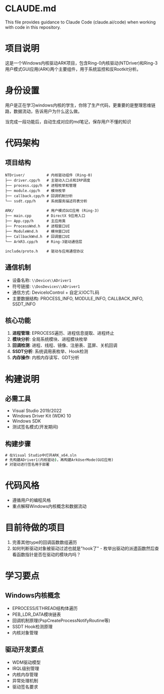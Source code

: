 # CLAUDE.md

This file provides guidance to Claude Code (claude.ai/code) when working with code in this repository.

# 项目说明
这是一个Windows内核驱动ARK项目，包含Ring-0内核驱动(NTDriver)和Ring-3用户模式GUI应用(ARK)两个主要组件，用于系统监控和反Rootkit分析。

# 身份设置
用户是正在学习windows内核的学生，你除了生产代码，更重要的是整理思维链路，数据流动，告诉用户为什么这么做。

当完成一段功能后，自动生成对应的md笔记，保存用户不懂的知识

# 代码架构

## 项目结构
```
NTDriver/          # 内核驱动组件 (Ring-0)
├── driver.cpp/h   # 主驱动入口点和IRP调度
├── process.cpp/h  # 进程枚举和管理
├── module.cpp/h   # 模块枚举
├── callback.cpp/h # 回调机制分析
└── ssdt.cpp/h     # 系统服务描述符表分析

ARK/               # 用户模式GUI应用 (Ring-3)  
├── main.cpp       # DirectX 9应用入口
├── App.cpp/h      # 主应用类
├── ProcessWnd.h   # 进程窗口UI
├── ModuleWnd.h    # 模块窗口UI
├── CallbackWnd.h  # 回调窗口UI
└── ArkR3.cpp/h    # Ring-3驱动通信层

include/proto.h    # 驱动与应用通信协议
```

## 通信机制
- 设备名称: `\\Device\\ADriver1`
- 符号链接: `\\DosDevices\\ADriver1`
- 通信方式: DeviceIoControl + 自定义IOCTL码
- 主要数据结构: PROCESS_INFO, MODULE_INFO, CALLBACK_INFO, SSDT_INFO

## 核心功能
1. **进程管理**: EPROCESS遍历、进程信息提取、进程终止
2. **模块分析**: 全局系统模块、进程模块枚举
3. **回调检测**: 进程、线程、镜像、注册表、蓝屏、关机回调
4. **SSDT分析**: 系统调用表枚举、Hook检测
5. **内存操作**: 内核内存读写、GDT分析

# 构建说明

## 必需工具
- Visual Studio 2019/2022
- Windows Driver Kit (WDK) 10
- Windows SDK
- 测试签名模式(开发期间)

## 构建步骤
```cmd
# 在Visual Studio中打开ARK_x64.sln
# 先构建ADriver1(内核驱动)，再构建ArkUserMode(GUI应用)
# 对驱动进行签名用于部署
```

# 代码风格
- 遵循用户的编程风格
- 重点解释Windows内核概念和数据流动

# 目前待做的项目

1. 完善其他type的回调函数数组遍历
2. 如何判断驱动对象被驱动过滤也就是"hook了" - 枚举出驱动的派遣函数然后查看函数指针是否在驱动的模块内吗？

# 学习要点

## Windows内核概念
- EPROCESS/ETHREAD结构体遍历
- PEB_LDR_DATA模块链表
- 回调机制原理(PspCreateProcessNotifyRoutine等)
- SSDT Hook检测原理
- 内核对象管理

## 驱动开发要点
- WDM驱动模型
- IRQL级别管理
- 内核内存管理
- 异常处理机制
- 驱动签名要求